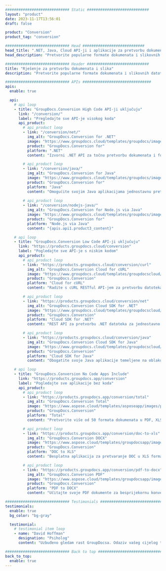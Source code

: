 ```yaml
---
############################# Static ############################
layout: "product"
date: 2023-11-17T13:56:01
draft: false

product: "Conversion"
product_tag: "conversion"

############################# Head ############################
head_title: ".NET, Java, Cloud API-ji i aplikacije za pretvorbu dokumenata tvrtke GroupDocs"
head_description: "Pretvorite popularne formate dokumenata i slikovnih datoteka na bilo kojoj platformi s rješenjima koja se temelje na aplikaciji i API-ju."

############################# Header ############################
title: "Rješenje za pretvorbu dokumenata i slika"
description: "Pretvorite popularne formate dokumenata i slikovnih datoteka na bilo kojoj platformi s rješenjima koja se temelje na aplikaciji i API-ju."

############################# APIs ###############################
apis:
  enable: true

  api:
    # api loop
    - title: "GroupDocs.Conversion High Code API-ji uključuju"
      link: "/conversion/"
      label: "Pregledajte sve API-je visokog koda"
      api_product:
        # api_product loop
        - link: "/conversion/net/"
          img_alt: "GroupDocs.Conversion for .NET"
          image: "https://www.groupdocs.cloud/templates/groupdocs/images/product-logos/groupdocs-conversion-net.png"
          product: "GroupDocs.Conversion for"
          platform: ".NET"
          content: "Izvorni .NET API za točnu pretvorbu dokumenata i formata slikovnih datoteka u sve vrste .NET aplikacija. Podržava dodavanje slikovnih vodenih žigova tijekom pretvorbe."

        # api_product loop
        - link: "/conversion/java/"
          img_alt: "GroupDocs.Conversion for Java"
          image: "https://www.groupdocs.cloud/templates/groupdocs/images/product-logos/groupdocs-conversion-java.png"
          product: "GroupDocs.Conversion for"
          platform: "Java"
          content: "Omogućite svojim Java aplikacijama jednostavnu pretvorbu između svih standardnih formata dokumenata uključujući Microsoft Office, PDF, HTML, slike i mnoge druge."
          
        # api_product loop
        - link: "/conversion/nodejs-java/"
          img_alt: "GroupDocs.Conversion for Node.js via Java"
          image: "https://www.groupdocs.cloud/templates/groupdocs/images/product-logos/groupdocs-conversion-nodejs-java.png"
          product: "GroupDocs.Conversion for"
          platform: "Node.js via Java"
          content: "{apis.api1.product3_content}"

    # api loop
    - title: "GroupDocs.Conversion Low Code API-ji uključuju"
      link: "https://products.groupdocs.cloud/conversion"
      label: "Pogledajte sve API-je s niskim kodom"
      api_product:
        # api_product loop
        - link: "https://products.groupdocs.cloud/conversion/curl"
          img_alt: "GroupDocs.Conversion Cloud for cURL"
          image: "https://www.groupdocs.cloud/templates/groupdocscloud/images/sdk/272x272/groupdocs_conversion-for-curl.png"
          product: "GroupDocs.Conversion"
          platform: "Cloud for cURL"
          content: "Radite s cURL RESTful API-jem za pretvorbu datoteka kako biste jednostavno pretvorili Microsoft Office, PDF, Email, Project, HTML i druge uobičajene formate datoteka u svojim aplikacijama."

        # api_product loop
        - link: "https://products.groupdocs.cloud/conversion/net"
          img_alt: "GroupDocs.Conversion Cloud SDK for .NET"
          image: "https://www.groupdocs.cloud/templates/groupdocscloud/images/sdk/272x272/groupdocs_conversion-for-net.png"
          product: "GroupDocs.Conversion"
          platform: "Cloud SDK for .NET"
          content: "REST API za pretvorbu .NET datoteka za jednostavno pretvaranje Microsoft Officea, PDF-a, e-pošte, Projecta, HTML-a i drugih uobičajenih formata datoteka na bilo kojoj platformi pomoću Cloud SDK-a."

        # api_product loop
        - link: "https://products.groupdocs.cloud/conversion/java"
          img_alt: "GroupDocs.Conversion Cloud SDK for Java"
          image: "https://www.groupdocs.cloud/templates/groupdocscloud/images/sdk/272x272/groupdocs_conversion-for-java.png"
          product: "GroupDocs.Conversion"
          platform: "Cloud SDK for Java"
          content: "Obogatite svoje Java aplikacije temeljene na oblaku naprednim značajkama konverzije dokumenata na bilo kojoj platformi koja može pozivati ​​REST API-je."

    # api loop
    - title: "GroupDocs.Conversion No Code Apps Include"
      link: "https://products.groupdocs.app/conversion"
      label: "Pogledajte sve aplikacije bez koda"
      api_product:
        # api_product loop
        - link: "https://products.groupdocs.app/conversion/total"
          img_alt: "GroupDocs.Conversion Total"
          image: "https://www.aspose.cloud/templates/asposeapp/images/products/logo/aspose_conversion-app.png"
          product: "GroupDocs.Conversion"
          platform: "Total"
          content: "Pretvorite više od 50 formata dokumenata u PDF, XLSX, DOCX, XPS, HTML i više."

        # api_product loop
        - link: "https://products.groupdocs.app/conversion/doc-to-xls"
          img_alt: "GroupDocs.Conversion DOCX"
          image: "https://www.aspose.cloud/templates/groupdocsapp/images/products/logo/groupdocs_words-app.png"
          product: "GroupDocs.Conversion"
          platform: "DOC to XLS"
          content: "Besplatna aplikacija za pretvaranje DOC u XLS format iz bilo kojeg web preglednika."

        # api_product loop
        - link: "https://products.groupdocs.app/conversion/pdf-to-docx"
          img_alt: "GroupDocs.Conversion PDF"
          image: "https://www.aspose.cloud/templates/groupdocsapp/images/products/logo/groupdocs_pdf-app.png"
          product: "GroupDocs.Conversion"
          platform: "PDF to DOCX"
          content: "Učitajte svoje PDF dokumente za besprijekornu konverziju u Word (DOCX) format."

############################# Testimonials ###############################
testimonials:
  enable: true
  bg_color: "bg-gray"

  testimonial:
    # testimonial item loop
    - name: "David Hoffman"
      designation: "Psiholog"
      content: "Uzbuđeno gledam rast GroupDocsa. Odaziv vašeg cijelog tima uvelike mi je pomogao, kada razgovaram s nekim u GroupDocsu, mogu jamčiti da me netko sluša i pomaže da se stvari dogode."

############################# Back to top ###############################
back_to_top:
  enable: true
---
```

